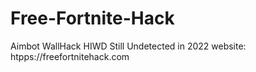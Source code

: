 # Free-Fortnite-Hack
Aimbot
WallHack
HIWD
Still Undetected in 2022 
website: htpps://freefortnitehack.com
